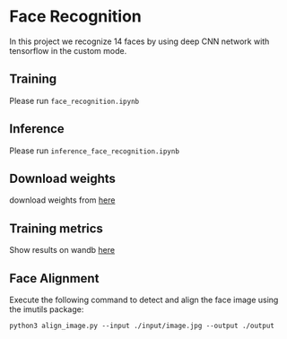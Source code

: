 # Face Recognition  
In this project we recognize 14 faces by using deep CNN network with tensorflow in the custom mode.  

## Training  
Please run `face_recognition.ipynb`  

## Inference  
Please run `inference_face_recognition.ipynb`  

## Download weights
download weights from [here](https://drive.google.com/drive/folders/1Sw_0UWEIE0ibT3U7Q42wPbBWNhvzL6nM?usp=sharing)  

## Training metrics
Show results on wandb [here](https://wandb.ai/zahra_zarrabi/face-recognition?workspace=user-zahra_zarrabi)   

## Face Alignment
Execute the following command to detect and align the face image using the imutils package:
```
python3 align_image.py --input ./input/image.jpg --output ./output
```
